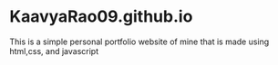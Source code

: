 # KaavyaRao09.github.io

This is a simple personal portfolio website of mine that is made using html,css, and javascript

